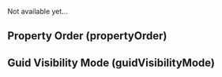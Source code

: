 Not available yet...

## Property Order (propertyOrder)

## Guid Visibility Mode (guidVisibilityMode)